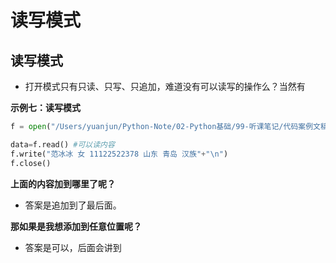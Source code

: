 # 读写模式

## 读写模式
* 打开模式只有只读、只写、只追加，难道没有可以读写的操作么？当然有

**示例七：读写模式**

```python
f = open("/Users/yuanjun/Python-Note/02-Python基础/99-听课笔记/代码案例文稿/通讯录.txt",'r+',encoding="utf-8")

data=f.read() #可以读内容
f.write("范冰冰 女 11122522378 山东 青岛 汉族"+"\n")
f.close()
```

**上面的内容加到哪里了呢？**
* 答案是追加到了最后面。

**那如果是我想添加到任意位置呢？**
* 答案是可以，后面会讲到
